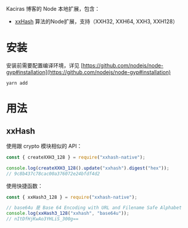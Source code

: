 Kaciras 博客的 Node 本地扩展，包含：

- [xxHash](https://github.com/Cyan4973/xxHash) 算法的Node扩展，支持（XXH32, XXH64, XXH3, XXH128）

# 安装

安装前需要配置编译环境，详见 [https://github.com/nodejs/node-gyp#installation](https://github.com/nodejs/node-gyp#installation)

```shell script
yarn add  
```

# 用法

## xxHash

使用跟 crypto 模块相似的 API：

```javascript
const { createXXH3_128 } = require("xxhash-native");

console.log(createXXH3_128().update("xxhash").digest("hex"));
// 9c8b437c78cac00a376072e24bfdf4d2
```

使用快捷函数：

```javascript
const { xxHash3_128 } = require("xxhash-native");

// base64u 是 Base 64 Encoding with URL and Filename Safe Alphabet
console.log(xxHash3_128("xxhash", "base64u"));
// nItDfHjKwAo3YHLiS_300g==
```
